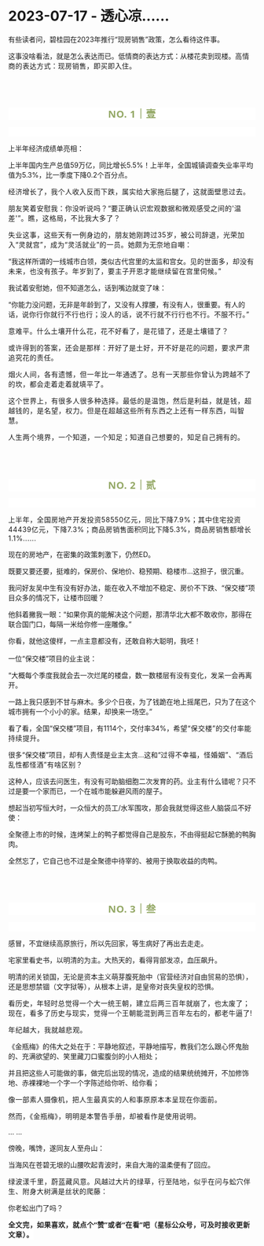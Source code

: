 # 2023-07-17 - 透心凉......

<p style="visibility: visible;">有些读者问，碧桂园在2023年推行“现房销售”政策，怎么看待这件事。<br style="visibility: visible;"></p><p style="visibility: visible;">这事没啥看法，就是怎么表达而已。低情商的表达方式：从楼花卖到现楼。<span style="font-size: var(--articleFontsize); letter-spacing: 0.034em; visibility: visible;">高情商的表达方式：现房销售，即买即入住。</span></p><p style="visibility: visible;"><br style="visibility: visible;"></p><p style="visibility: visible;"><span style="font-size: var(--articleFontsize); letter-spacing: 0.034em; visibility: visible;"><br style="visibility: visible;"></span></p><p style="outline: 0px;letter-spacing: 0.544px;text-wrap: wrap;color: rgb(34, 34, 34);font-family: -apple-system-font, system-ui, &quot;Helvetica Neue&quot;, &quot;PingFang SC&quot;, &quot;Hiragino Sans GB&quot;, &quot;Microsoft YaHei UI&quot;, &quot;Microsoft YaHei&quot;, Arial, sans-serif;background-color: rgb(255, 255, 255);text-align: center;visibility: visible;"><span style="outline: 0px;font-weight: bold;line-height: 25px;color: rgb(149, 169, 103);font-size: 20px;visibility: visible;">NO. 1｜壹</span></p><p style="outline: 0px;letter-spacing: 0.544px;text-wrap: wrap;color: rgb(34, 34, 34);font-family: -apple-system-font, system-ui, &quot;Helvetica Neue&quot;, &quot;PingFang SC&quot;, &quot;Hiragino Sans GB&quot;, &quot;Microsoft YaHei UI&quot;, &quot;Microsoft YaHei&quot;, Arial, sans-serif;background-color: rgb(255, 255, 255);text-align: center;visibility: visible;"><br style="outline: 0px;visibility: visible;"></p><p style="visibility: visible;">上半年经济成绩单亮相：<br style="visibility: visible;"></p><p style="visibility: visible;">上半年国内生产总值59万亿，同比增长5.5%！上半年，全国城镇调查失业率平均值为5.3%，比一季度下降0.2个百分点。<span style="font-size: var(--articleFontsize); letter-spacing: 0.034em; visibility: visible;"></span></p><p style="visibility: visible;"><span style="font-size: var(--articleFontsize); letter-spacing: 0.034em; visibility: visible;">经济增长了，我个人收入反而下跌，属实给大家拖后腿了，这就面壁思过去。</span></p><p style="visibility: visible;"><span style="font-size: var(--articleFontsize); letter-spacing: 0.034em; visibility: visible;">朋友笑着安慰我：你没听说吗？“要正确认识宏观数据和微观感受之间的'温差'”。瞧，这格局，不比我大多了？<br style="visibility: visible;"></span></p><p style="visibility: visible;"><span style="font-size: var(--articleFontsize); letter-spacing: 0.034em; visibility: visible;">失业这事，这些天有一例身边的，朋友她刚跨过35岁，被公司辞退，光荣加入“灵就宫”，成为“灵活就业”的一员。她颇为无奈地自嘲：</span></p><p style="visibility: visible;"><span style="visibility: visible;">“我这样所谓的一线城市白领，类似古代宫里的太监和宫女。</span><span style="font-size: var(--articleFontsize); letter-spacing: 0.034em; visibility: visible;">见的世面多，却没有未来，也没有孩子。</span><span style="font-size: var(--articleFontsize); letter-spacing: 0.034em; visibility: visible;">年岁到了，要主子开恩才能继续留在宫里伺候。</span><span style="font-size: var(--articleFontsize); letter-spacing: 0.034em; visibility: visible;">”</span></p><p style="visibility: visible;">我试着安慰她，但不知道怎么，话到嘴边就变了味：</p><p style="visibility: visible;">“你能力没问题，无非是年龄到了，又没有人撑腰，有没有人，很重要。有人的话，<span style="font-size: var(--articleFontsize); letter-spacing: 0.034em; visibility: visible;">说你行你就行不行也行；没人的话，</span><span style="font-size: var(--articleFontsize); letter-spacing: 0.034em; visibility: visible;">说不行就不行行也不行。</span><span style="font-size: var(--articleFontsize); letter-spacing: 0.034em; visibility: visible;">不服不行。”</span></p><p style="visibility: visible;"><span style="font-size: var(--articleFontsize); letter-spacing: 0.034em; visibility: visible;">意难平。</span><span style="font-size: var(--articleFontsize); letter-spacing: 0.034em; visibility: visible;">什么土壤开什么花，花不好看了，是花错了，还是土壤错了？</span></p><p style="visibility: visible;"><span style="font-size: var(--articleFontsize); letter-spacing: 0.034em; visibility: visible;">或许得到的答案，还会是那样：</span><span style="font-size: var(--articleFontsize); letter-spacing: 0.034em; visibility: visible;">开好了是土好，开不好是花的问题，要求严肃追究花的责任。</span></p><p style="visibility: visible;"><span style="font-size: var(--articleFontsize); letter-spacing: 0.034em; visibility: visible;"><span style="letter-spacing: 0.578px; text-wrap: wrap; visibility: visible;">烟火人间，各有遗憾，但一年比一年通透了。</span><span style="font-size: var(--articleFontsize); letter-spacing: 0.034em; text-wrap: wrap; visibility: visible;">总有一天那些你曾认为跨越不了的坎，都会走着走着就填平了。</span></span></p><p style="visibility: visible;"><span style="letter-spacing: 0.578px; font-size: var(--articleFontsize); visibility: visible;">这个世界上，</span><span style="letter-spacing: 0.578px; font-size: var(--articleFontsize); visibility: visible;">有很多人很多种选择。</span><span style="letter-spacing: 0.578px; font-size: var(--articleFontsize); visibility: visible;">最低的是温饱，</span><span style="letter-spacing: 0.578px; font-size: var(--articleFontsize); visibility: visible;">然后是利益，就</span><span style="letter-spacing: 0.578px; font-size: var(--articleFontsize); visibility: visible;">是钱，超越钱的，是名望，权力。</span><span style="letter-spacing: 0.578px;font-size: var(--articleFontsize);">但是在超越这些所有东西之上还有一样东西，叫智慧。</span></p><p><span style="font-size: var(--articleFontsize);letter-spacing: 0.034em;"><span style="letter-spacing: 0.578px;text-wrap: wrap;"><span style="text-wrap: wrap;letter-spacing: 0.578px;">人生两个境界，一个知道，一个知足；</span><span style="text-wrap: wrap;letter-spacing: 0.578px;">知道自己想要的，知足自己拥有的。</span></span></span></p><p><span style="font-size: var(--articleFontsize);letter-spacing: 0.034em;"><br></span></p><p><span style="font-size: var(--articleFontsize);letter-spacing: 0.034em;"><br></span></p><p style="outline: 0px;letter-spacing: 0.544px;text-wrap: wrap;color: rgb(34, 34, 34);font-family: -apple-system-font, system-ui, &quot;Helvetica Neue&quot;, &quot;PingFang SC&quot;, &quot;Hiragino Sans GB&quot;, &quot;Microsoft YaHei UI&quot;, &quot;Microsoft YaHei&quot;, Arial, sans-serif;background-color: rgb(255, 255, 255);text-align: center;visibility: visible;"><span style="outline: 0px;font-weight: bold;line-height: 25px;color: rgb(149, 169, 103);font-size: 20px;visibility: visible;">NO. 2｜贰</span></p><p style="outline: 0px;letter-spacing: 0.544px;text-wrap: wrap;color: rgb(34, 34, 34);font-family: -apple-system-font, system-ui, &quot;Helvetica Neue&quot;, &quot;PingFang SC&quot;, &quot;Hiragino Sans GB&quot;, &quot;Microsoft YaHei UI&quot;, &quot;Microsoft YaHei&quot;, Arial, sans-serif;background-color: rgb(255, 255, 255);text-align: center;visibility: visible;"><br style="outline: 0px;visibility: visible;"></p><p><span style="letter-spacing: 0.578px;text-wrap: wrap;">上半年</span><span style="letter-spacing: 0.578px;text-wrap: wrap;">，全国房地产开发投资</span><span style="letter-spacing: 0.578px;text-wrap: wrap;">58550亿元，同比下降</span><span style="letter-spacing: 0.578px;text-wrap: wrap;">7.9%</span><span style="letter-spacing: 0.578px;text-wrap: wrap;">；</span><span style="letter-spacing: 0.578px;text-wrap: wrap;">其中住宅</span><span style="letter-spacing: 0.578px;text-wrap: wrap;">投资44439亿元，下降7.3%；</span><span style="font-size: var(--articleFontsize);letter-spacing: 0.034em;text-wrap: wrap;">商品房销售面积同比下降5.3</span><span style="font-size: var(--articleFontsize);letter-spacing: 0.034em;text-wrap: wrap;">%，商品房销售额增长1.1%......</span></p><p>现在的房地产，在密集的政策刺激下，仍然ED。</p><p>既要又要还要，挺难的，保房价、保地价、稳预期、稳楼市...这担子，很沉重。<br></p><p>我问好友吴中生有没有好办法，能在收入不增加不稳定、房价不下跌、“保交楼”项目众多的情况下，让楼市回暖？</p><p>他斜着撇我一眼：“如果你真的能解决这个问题，那清华北大都不敢收你，那得在联合国门口，每隔一米给你修一座雕像。”</p><p>你看，就他这傻样，一点主意都没有，还敢自称大聪明，我呸！<img data-src="https://res.wx.qq.com/t/wx_fed/we-emoji/res/v1.3.10/assets/newemoji/Yellowdog.png" data-ratio="1" data-w="128" style="display: inline-block; vertical-align: middle; background-size: cover; width: 20px !important; height: 20px !important;" data-original-style="display:inline-block;width:20px;vertical-align:middle;background-size:cover;" data-index="1" src="data:image/svg+xml,%3C%3Fxml version='1.0' encoding='UTF-8'%3F%3E%3Csvg width='1px' height='1px' viewBox='0 0 1 1' version='1.1' xmlns='http://www.w3.org/2000/svg' xmlns:xlink='http://www.w3.org/1999/xlink'%3E%3Ctitle%3E%3C/title%3E%3Cg stroke='none' stroke-width='1' fill='none' fill-rule='evenodd' fill-opacity='0'%3E%3Cg transform='translate(-249.000000, -126.000000)' fill='%23FFFFFF'%3E%3Crect x='249' y='126' width='1' height='1'%3E%3C/rect%3E%3C/g%3E%3C/g%3E%3C/svg%3E" class="js_img_placeholder wx_img_placeholder" _width="20px" alt="图片"></p><p>一位“保交楼”项目的业主说：</p><p>“大概每个季度我就会去一次烂尾的楼盘，数一数楼层有没有变化，发呆一会再离开。</p><p>一路上我只感到不甘与麻木。多少个日夜，为了钱跪在地上摇尾巴，只为了在这个城市拥有一个小小的家。结果，却换来一场空。”</p><p>看了看，全国“保交楼”项目，有1114个，交付率34%，<span style="letter-spacing: 0.578px;text-wrap: wrap;">希望“保交楼”的交付率能持续提升。</span></p><p>很多“保交楼”项目，却有人责怪是业主太贪...这和“<span style="letter-spacing: 0.578px;text-wrap: wrap;">过得不</span><span style="letter-spacing: 0.578px;text-wrap: wrap;">幸福，怪</span><span style="letter-spacing: 0.578px;text-wrap: wrap;">婚姻”、“</span><span style="letter-spacing: 0.578px;text-wrap: wrap;">酒后乱</span>性<span style="letter-spacing: 0.578px;text-wrap: wrap;">都怪酒”有啥区别？</span></p><p>这种人，应该去问医生，有没有可助脑细胞二次发育的药。业主有什么错呢？只不过是要一个家而已，一个在城市能躲避风雨的屋子。<br></p><p>想起当初写恒大时，一众恒大的员工/水军围攻，那会我就觉得这些人脑袋瓜不好使：</p><p>全聚德上市的时候，连烤架上的鸭子都觉得自己是股东，不由得挺起它酥脆的鸭胸肉。</p><p>全然忘了，它自己也不过是全聚德中待宰的、被用于换取收益的肉鸭。</p><p><br></p><p><br></p><p style="outline: 0px;letter-spacing: 0.544px;text-wrap: wrap;color: rgb(34, 34, 34);font-family: -apple-system-font, system-ui, &quot;Helvetica Neue&quot;, &quot;PingFang SC&quot;, &quot;Hiragino Sans GB&quot;, &quot;Microsoft YaHei UI&quot;, &quot;Microsoft YaHei&quot;, Arial, sans-serif;background-color: rgb(255, 255, 255);text-align: center;visibility: visible;"><span style="outline: 0px;font-weight: bold;line-height: 25px;color: rgb(149, 169, 103);font-size: 20px;visibility: visible;">NO. 3｜叁</span></p><p style="outline: 0px;letter-spacing: 0.544px;text-wrap: wrap;color: rgb(34, 34, 34);font-family: -apple-system-font, system-ui, &quot;Helvetica Neue&quot;, &quot;PingFang SC&quot;, &quot;Hiragino Sans GB&quot;, &quot;Microsoft YaHei UI&quot;, &quot;Microsoft YaHei&quot;, Arial, sans-serif;background-color: rgb(255, 255, 255);text-align: center;visibility: visible;"><br style="outline: 0px;visibility: visible;"></p><p>感冒，不宜继续高原旅行，所以先回家，等生病好了再出去走走。</p><p>宅家里看史书，以明清的为主。大热天的，看得背部发凉，血压飙升。<br></p><p>明清的闭关锁国，无论是资本主义萌芽腹死胎中（官营经济对自由贸易的恐惧），还是思想禁锢（文字狱等），从根本上讲，是皇帝对丧失皇权的恐惧。</p><p><span style="font-size: var(--articleFontsize);letter-spacing: 0.034em;">看历史，年轻时总觉得一个大一统王朝，建立后两三百年就崩了，也太废</span><span style="font-size: var(--articleFontsize);letter-spacing: 0.034em;">了；</span><span style="font-size: var(--articleFontsize);letter-spacing: 0.034em;">现在，</span><span style="font-size: var(--articleFontsize);letter-spacing: 0.034em;">看多了历史与现实，觉得一个王朝能混到两三百年左右的，都老牛逼了!</span><span style="font-size: var(--articleFontsize);letter-spacing: 0.034em;"></span></p><p><span style=""><span style="letter-spacing: 0.578px;text-wrap: wrap;">年纪越大，我就越悲观。</span></span><span style="font-size: var(--articleFontsize);letter-spacing: 0.034em;"></span></p><p>《金瓶梅》的伟大之处在于：平静地叙述，平静地描写，教我们怎么跟心怀鬼胎的、充满欲望的、笑里藏刀口蜜腹剑的小人相处；</p><p>并且把这些人可能做的事，做完后出现的情况，造成的结果统统摊开，不加修饰地、赤裸裸地一个字一个字陈述给你听、给你看；</p><p><span style="font-size: var(--articleFontsize);letter-spacing: 0.034em;">像一部素人摄像机，把人生最真实的人和事原原本本呈现在你面前。</span><span style="font-size: var(--articleFontsize);letter-spacing: 0.034em;"></span></p><p><span style="font-size: var(--articleFontsize);letter-spacing: 0.034em;text-wrap: wrap;">然而，《金瓶梅</span><span style="font-size: var(--articleFontsize);letter-spacing: 0.034em;text-wrap: wrap;">》</span><span style="font-size: var(--articleFontsize);letter-spacing: 0.034em;text-wrap: wrap;">，</span><span style="font-size: var(--articleFontsize);letter-spacing: 0.034em;text-wrap: wrap;">明明是本警告手册，却被看作是使用说明。</span></p><p>... ...<br></p><p>傍晚，嘴馋，遂同友人至舟山：<br></p><p>当海风在苍碧无垠的山腰吹起青波时，来自大海的温柔便有了回应。</p><p><span style="letter-spacing: 0.578px;text-wrap: wrap;">绿波漾千里，蔚蓝藏风意。</span><span style="font-size: var(--articleFontsize);letter-spacing: 0.034em;">风越</span><span style="font-size: var(--articleFontsize);letter-spacing: 0.034em;">过大片的绿草，行至陆地，似乎在</span><span style="font-size: var(--articleFontsize);letter-spacing: 0.034em;">问</span><span style="font-size: var(--articleFontsize);letter-spacing: 0.034em;">与蚣穴伴生、附身大树</span><span style="font-size: var(--articleFontsize);letter-spacing: 0.034em;">满是</span><span style="font-size: var(--articleFontsize);letter-spacing: 0.034em;">丝</span><span style="font-size: var(--articleFontsize);letter-spacing: 0.034em;">状</span><span style="font-size: var(--articleFontsize);letter-spacing: 0.034em;">的爬藤</span><span style="font-size: var(--articleFontsize);letter-spacing: 0.034em;">：</span></p><p>你老蚣出门了吗？<br></p><p style="margin-bottom: 0px;"><strong style="outline: 0px;font-family: system-ui, -apple-system, BlinkMacSystemFont, &quot;Helvetica Neue&quot;, &quot;PingFang SC&quot;, &quot;Hiragino Sans GB&quot;, &quot;Microsoft YaHei UI&quot;, &quot;Microsoft YaHei&quot;, Arial, sans-serif;letter-spacing: 0.544px;text-wrap: wrap;background-color: rgb(255, 255, 255);color: rgb(34, 34, 34);font-size: 16px;"><span style="outline: 0px;font-size: 14px;">全文完，如果喜欢，就点个“赞”或者“在看”吧（星标公众号，可及时接收更新文章）。</span></strong></p><p style="display: none;"><mp-style-type data-value="3"></mp-style-type></p>
